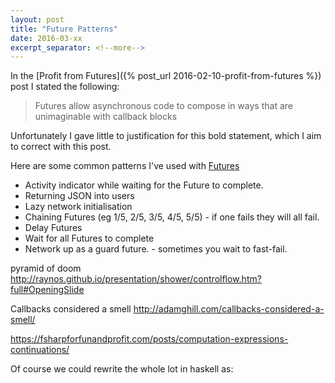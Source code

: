 ```yaml
---
layout: post
title: "Future Patterns"
date: 2016-03-xx
excerpt_separator: <!--more-->
---
```

In the [Profit from Futures]({% post_url 2016-02-10-profit-from-futures %}) post I stated the following:

> Futures allow asynchronous code to compose in ways that are unimaginable with callback blocks

Unfortunately I gave little to justification for this bold statement, which I aim to correct with this post.
<!--more-->
Here are some common patterns I've used with [Futures](https://github.com/Thomvis/BrightFutures)

* Activity indicator while waiting for the Future to complete.
* Returning JSON into users
* Lazy network initialisation
* Chaining Futures (eg 1/5, 2/5, 3/5, 4/5, 5/5) - if one fails they will all fail.
* Delay Futures
* Wait for all Futures to complete
* Network up as a guard future. - sometimes you wait to fast-fail.


pyramid of doom
http://raynos.github.io/presentation/shower/controlflow.htm?full#OpeningSlide

Callbacks considered a smell
http://adamghill.com/callbacks-considered-a-smell/


https://fsharpforfunandprofit.com/posts/computation-expressions-continuations/

Of course we could rewrite the whole lot in haskell as:
